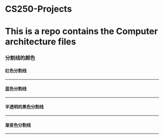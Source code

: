 # CS250-Projects
# This is a repo contains the Computer architecture files

### 分割线的颜色

#### 红色分割线
___

#### 蓝色分割线
___

#### 半透明的黑色分割线
___

#### 渐变色分割线
___

<style>
hr:nth-of-type(1) {
  border-color: red !important;
}
hr:nth-of-type(2) {
  border-color: #00F !important;
}
hr:nth-of-type(3) {
  border-color: #0005 !important;
}
hr:nth-of-type(4) {
  border-image: linear-gradient(to right, #F00, #0F0 20%, #00F 80%, #000) 1 !important;
}
</style>
